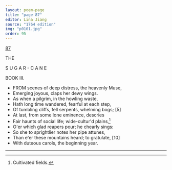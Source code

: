 ```yaml
---
layout: poem-page
title: "page 87"
editor: Lina Jiang
source: "1764 edition"
img: "p0101.jpg"
order: 95
---
```



[87]({{site.baseurl}}/images/{{page.img}})  

THE 

S U G A R - C A N E

BOOK III.


- FROM scenes of deep distress, the heavenly Muse,
- Emerging joyous, claps her dewy wings.
- As when a pilgrim, in the howling waste,
- Hath long time wandered, fearful at each step,
- Of tumbling cliffs, fell serpents, whelming bogs; [5]
- At last, from some lone eminence, descries
- Fair haunts of social life; wide-cultur'd plains,[^f87n1]
- O'er which glad reapers pour; he chearly sings:
- So she to sprightlier notes her pipe attunes,
- Than e'er these mountains heard; to gratulate, [10]
- With duteous carols, the beginning year.

[^f87n1]: Cultivated fields. 

---
